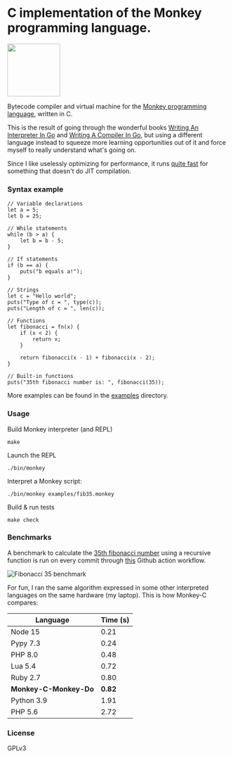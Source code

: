 # C implementation of the Monkey programming language.

<img src="https://monkeylang.org/images/logo.png" width="120" height="120"/>

Bytecode compiler and virtual machine for the [Monkey programming language](https://monkeylang.org), written in C.

This is the result of going through the wonderful books [Writing An Interpreter In Go](https://interpreterbook.com/) and [Writing A Compiler In Go](https://compilerbook.com/), but using a different language instead to squeeze more learning opportunities out of it and force myself to really understand what's going on.

Since I like uselessly optimizing for performance, it runs [quite fast](#Benchmarks) for something that doesn't do JIT compilation.

### Syntax example 

```
// Variable declarations
let a = 5;
let b = 25;

// While statements
while (b > a) {
    let b = b - 5;
}

// If statements
if (b == a) {
    puts("b equals a!");
}

// Strings
let c = "Hello world";
puts("Type of c = ", type(c));
puts("Length of c = ", len(c));

// Functions
let fibonacci = fn(x) {
    if (x < 2) {
        return x;
    }

    return fibonacci(x - 1) + fibonacci(x - 2);
}

// Built-in functions
puts("35th fibonacci number is: ", fibonacci(35));

```

More examples can be found in the [examples](https://github.com/dannyvankooten/monkey-c-monkey-do/tree/master/examples) directory.

### Usage

Build Monkey interpreter (and REPL)
```
make 
```

Launch the REPL
```
./bin/monkey
```

Interpret a Monkey script: 
```
./bin/monkey examples/fib35.monkey
```

Build & run tests
```
make check
```

### Benchmarks

A benchmark to calculate the [35th fibonacci number](https://github.com/dannyvankooten/monkey-c-monkey-do/blob/master/examples/fib35.monkey) using a recursive function is run on every commit through [this](https://github.com/dannyvankooten/monkey-c-monkey-do/actions/workflows/c.yml) Github action workflow.

![Fibonacci 35 benchmark](https://raw.githubusercontent.com/dannyvankooten/monkey-c-monkey-do/master/misc/benchmarks.jpg)

For fun, I ran the same algorithm expressed in some other interpreted languages on the same hardware (my laptop). This is how Monkey-C compares:

| Language 	                | Time (s)	|
|--------------------	    |------	|
| Node 15            	    | 0.21 	|
| Pypy 7.3				    | 0.24  |
| PHP 8.0            	    | 0.48 	|
| Lua 5.4            	    | 0.72 	|
| Ruby 2.7           	    | 0.80 	|
| **Monkey-C-Monkey-Do**    | **0.82**	|
| Python 3.9         	    | 1.91 	|
| PHP 5.6				    | 2.72  |


### License

GPLv3 